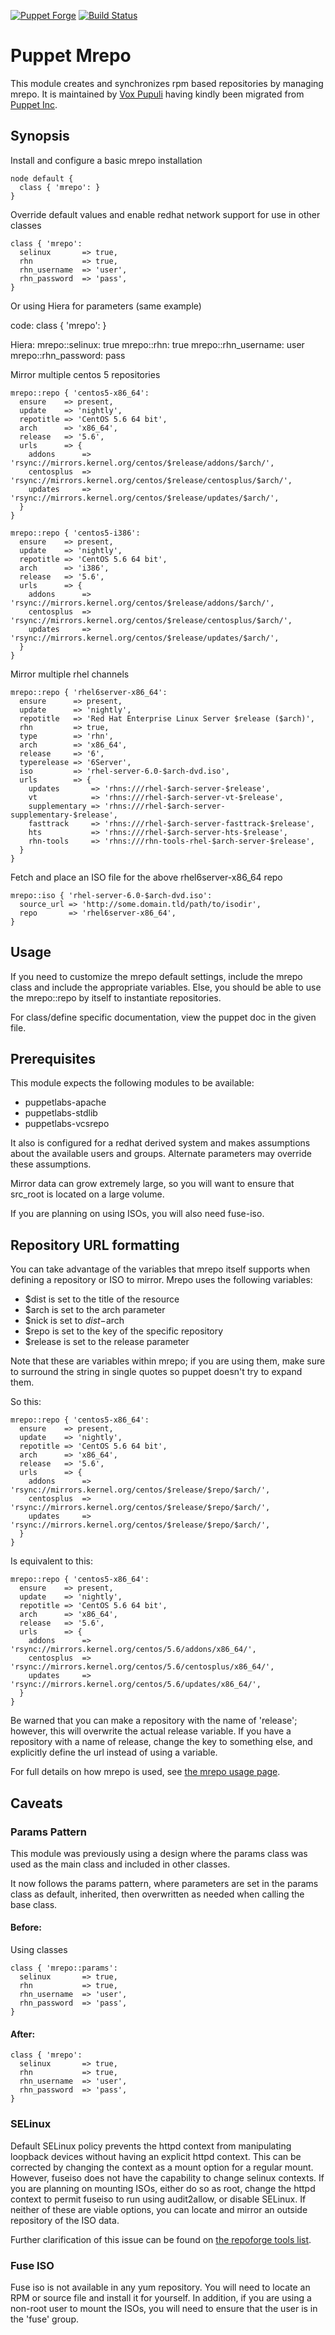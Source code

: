 [![Puppet Forge](http://img.shields.io/puppetforge/v/puppet/mrepo.svg)](https://forge.puppetlabs.com/puppet/mrepo)
[![Build Status](https://travis-ci.org/voxpupuli/puppet-mrepo.svg?branch=master)](https://travis-ci.org/voxpupuli/puppet-mrepo)

# Puppet Mrepo #

This module creates and synchronizes rpm based repositories by managing mrepo.
It is maintained by [Vox Pupuli](https://voxpupuli.org/) having kindly been migrated from [Puppet Inc](https://www.puppet.com/).

## Synopsis ##

Install and configure a basic mrepo installation

    node default {
      class { 'mrepo': }
    }

Override default values and enable redhat network support for use in other classes

    class { 'mrepo':
      selinux       => true,
      rhn           => true,
      rhn_username  => 'user',
      rhn_password  => 'pass',
    }

Or using Hiera for parameters (same example)

  code:
    class { 'mrepo': }

  Hiera:
    mrepo::selinux: true
    mrepo::rhn: true
    mrepo::rhn_username: user
    mrepo::rhn_password: pass

Mirror multiple centos 5 repositories

    mrepo::repo { 'centos5-x86_64':
      ensure    => present,
      update    => 'nightly',
      repotitle => 'CentOS 5.6 64 bit',
      arch      => 'x86_64',
      release   => '5.6',
      urls      => {
        addons      => 'rsync://mirrors.kernel.org/centos/$release/addons/$arch/',
        centosplus  => 'rsync://mirrors.kernel.org/centos/$release/centosplus/$arch/',
        updates     => 'rsync://mirrors.kernel.org/centos/$release/updates/$arch/',
      }
    }

    mrepo::repo { 'centos5-i386':
      ensure    => present,
      update    => 'nightly',
      repotitle => 'CentOS 5.6 64 bit',
      arch      => 'i386',
      release   => '5.6',
      urls      => {
        addons      => 'rsync://mirrors.kernel.org/centos/$release/addons/$arch/',
        centosplus  => 'rsync://mirrors.kernel.org/centos/$release/centosplus/$arch/',
        updates     => 'rsync://mirrors.kernel.org/centos/$release/updates/$arch/',
      }
    }

Mirror multiple rhel channels

    mrepo::repo { 'rhel6server-x86_64':
      ensure      => present,
      update      => 'nightly',
      repotitle   => 'Red Hat Enterprise Linux Server $release ($arch)',
      rhn         => true,
      type        => 'rhn',
      arch        => 'x86_64',
      release     => '6',
      typerelease => '6Server',
      iso         => 'rhel-server-6.0-$arch-dvd.iso',
      urls        => {
        updates       => 'rhns:///rhel-$arch-server-$release',
        vt            => 'rhns:///rhel-$arch-server-vt-$release',
        supplementary => 'rhns:///rhel-$arch-server-supplementary-$release',
        fasttrack     => 'rhns:///rhel-$arch-server-fasttrack-$release',
        hts           => 'rhns:///rhel-$arch-server-hts-$release',
        rhn-tools     => 'rhns:///rhn-tools-rhel-$arch-server-$release',
      }
    }

Fetch and place an ISO file for the above rhel6server-x86_64 repo

    mrepo::iso { 'rhel-server-6.0-$arch-dvd.iso':
      source_url => 'http://some.domain.tld/path/to/isodir',
      repo       => 'rhel6server-x86_64',
    }

## Usage ##

If you need to customize the mrepo default settings, include the mrepo
class and include the appropriate variables. Else, you should be able to use
the mrepo::repo by itself to instantiate repositories.

For class/define specific documentation, view the puppet doc in the given file.

## Prerequisites ##

This module expects the following modules to be available:

  - puppetlabs-apache
  - puppetlabs-stdlib
  - puppetlabs-vcsrepo

It also is configured for a redhat derived system and makes assumptions about
the available users and groups. Alternate parameters may override these
assumptions.

Mirror data can grow extremely large, so you will want to ensure that src\_root
is located on a large volume.

If you are planning on using ISOs, you will also need fuse-iso.

## Repository URL formatting ##

You can take advantage of the variables that mrepo itself supports when
defining a repository or ISO to mirror. Mrepo uses the following variables:

  - $dist is set to the title of the resource
  - $arch is set to the arch parameter
  - $nick is set to $dist-$arch
  - $repo is set to the key of the specific repository
  - $release is set to the release parameter

Note that these are variables within mrepo; if you are using them, make sure to
surround the string in single quotes so puppet doesn't try to expand them.

So this:

    mrepo::repo { 'centos5-x86_64':
      ensure    => present,
      update    => 'nightly',
      repotitle => 'CentOS 5.6 64 bit',
      arch      => 'x86_64',
      release   => '5.6',
      urls      => {
        addons      => 'rsync://mirrors.kernel.org/centos/$release/$repo/$arch/',
        centosplus  => 'rsync://mirrors.kernel.org/centos/$release/$repo/$arch/',
        updates     => 'rsync://mirrors.kernel.org/centos/$release/$repo/$arch/',
      }
    }

Is equivalent to this:

    mrepo::repo { 'centos5-x86_64':
      ensure    => present,
      update    => 'nightly',
      repotitle => 'CentOS 5.6 64 bit',
      arch      => 'x86_64',
      release   => '5.6',
      urls      => {
        addons      => 'rsync://mirrors.kernel.org/centos/5.6/addons/x86_64/',
        centosplus  => 'rsync://mirrors.kernel.org/centos/5.6/centosplus/x86_64/',
        updates     => 'rsync://mirrors.kernel.org/centos/5.6/updates/x86_64/',
      }
    }

Be warned that you can make a repository with the name of 'release'; however,
this will overwrite the actual release variable. If you have a repository with
a name of release, change the key to something else, and explicitly define the
url instead of using a variable.

For full details on how mrepo is used, see [the mrepo usage
page](https://github.com/dagwieers/mrepo/blob/master/docs/usage.txt).

## Caveats ##

### Params Pattern ###

This module was previously using a design where the params class was used as the main class and included in other classes.

It now follows the params pattern, where parameters are set in the params
class as default, inherited, then overwritten as needed when calling the base class.

#### Before:

Using classes

```puppet
class { 'mrepo::params':
  selinux       => true,
  rhn           => true,
  rhn_username  => 'user',
  rhn_password  => 'pass',
}
```

#### After:

```puppet
class { 'mrepo':
  selinux       => true,
  rhn           => true,
  rhn_username  => 'user',
  rhn_password  => 'pass',
}
```


### SELinux ###

Default SELinux policy prevents the httpd context from manipulating loopback
devices without having an explicit httpd context. This can be corrected by
changing the context as a mount option for a regular mount. However, fuseiso
does not have the capability to change selinux contexts. If you are planning on
mounting ISOs, either do so as root, change the httpd context to permit fuseiso
to run using audit2allow, or disable SELinux. If neither of these are viable
options, you can locate and mirror an outside repository of the ISO data.

Further clarification of this issue can be found on [the repoforge tools
list](http://lists.repoforge.org/pipermail/tools/2007-July/000877.html).

### Fuse ISO ###

Fuse iso is not available in any yum repository. You will need to locate an RPM or source file and install it for yourself. In addition, if you are using a non-root user to mount the ISOs, you will need to ensure that the user is in the 'fuse' group.
